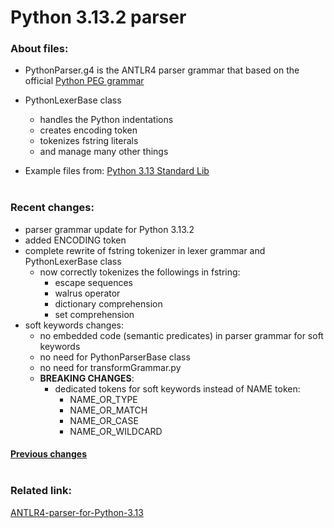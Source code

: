 # Python 3.13.2 parser

### About files:
- PythonParser.g4 is the ANTLR4 parser grammar that based on the official [Python PEG grammar](https://docs.python.org/3.13/reference/grammar.html)

- PythonLexerBase class
    - handles the Python indentations
    - creates encoding token
    - tokenizes fstring literals
    - and manage many other things

- Example files from: [Python 3.13 Standard Lib](https://github.com/python/cpython/tree/3.13/Lib)<br/><br/>

### Recent changes:
- parser grammar update for Python 3.13.2
- added ENCODING token
- complete rewrite of fstring tokenizer in lexer grammar and PythonLexerBase class
    - now correctly tokenizes the followings in fstring:
        - escape sequences
        - walrus operator
        - dictionary comprehension
        - set comprehension
- soft keywords changes:
    - no embedded code (semantic predicates) in parser grammar for soft keywords
    - no need for PythonParserBase class
    - no need for transformGrammar.py
    - **BREAKING CHANGES**:
        - dedicated tokens for soft keywords instead of NAME token:
            - NAME_OR_TYPE
            - NAME_OR_MATCH
            - NAME_OR_CASE
            - NAME_OR_WILDCARD

#### [Previous changes](https://github.com/antlr/grammars-v4/tree/master/python/python3_13)<br/><br/>

### Related link:
[ANTLR4-parser-for-Python-3.13](https://github.com/RobEin/ANTLR4-parser-for-Python-3.13)
